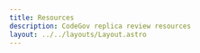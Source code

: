 ```yaml
---
title: Resources
description: CodeGov replica review resources
layout: ../../layouts/Layout.astro
---
```

